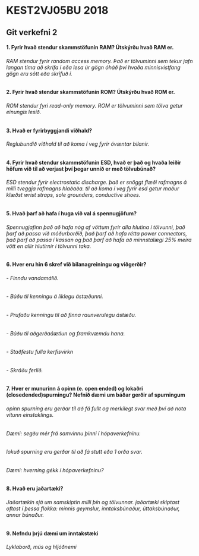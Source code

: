 # KEST2VJ05BU 2018
## Git verkefni 2

#### 1. Fyrir hvað stendur skammstöfunin RAM? Útskýrðu hvað RAM er. 
###### RAM stendur fyrir random access memory. Það er tölvuminni sem tekur jafn langan tíma að skrifa í eða lesa úr gögn óháð því hvaða minnisvistfang gögn eru sótt eða skrifuð í.
#### 2. Fyrir hvað stendur skammstöfunin ROM? Útskýrðu hvað ROM er.
###### ROM stendur fyri read-only memory. ROM er tölvuminni sem tölva getur einungis lesið.
#### 3. Hvað er fyrirbyggjandi viðhald?
###### Reglubundið viðhald til að koma í veg fyrir óvæntar bilanir.
#### 4. Fyrir hvað stendur skammstöfunin ESD, hvað er það og hvaða leiðir höfum við til að verjast því þegar unnið er með tölvubúnað?
###### ESD stendur fyrir electrostatic discharge. það er snöggt flæði rafmagns á milli tveggja rafmagns hlaðaða. til að koma í veg fyrir esd getur maður klæðst wrist straps, sole grounders, conductive shoes.
#### 5. Hvað þarf að hafa í huga við val á spennugjöfum?
###### Spennugjafinn það að hafa nóg af vöttum fyrir alla hlutina í tölvunni, það þarf að passa við móðurborðið, það þarf að hafa rétta power connectors, það þarf að passa í kassan og það þarf að hafa að minnstalægi 25% meira vött en allir hlutirnir í tölvunni taka.
#### 6. Hver eru hin 6 skref við bilanagreiningu og viðgerðir?
###### - Finndu vandamálið.
###### - Búðu til kenningu á líklegu ástæðunni.
###### - Prufaðu kenningu til að finna raunverulegu ástæðu.
###### - Búðu til aðgerðaáætlun og framkvæmdu hana.
###### - Staðfestu fulla kerfisvirkn
###### - Skráðu ferlið.
#### 7. Hver er munurinn á opinn (e. open ended) og lokaðri (closedended)spurningu? Nefnið dæmi um báðar gerðir af spurningum
###### opinn spurning eru gerðar til að fá fullt og merkilegt svar með því að nota vitunn einstaklings. 
###### Dæmi: segðu mér frá samvinnu þinni í hópaverkefninu. 
###### lokuð spurning eru gerðar til að fá stutt eða 1 orða svar. 
###### Dæmi: hverning gékk í hópaverkefninu?
#### 8. Hvað eru jaðartæki?
###### Jaðartækin sjá um samskiptin milli þín og tölvunnar. jaðartæki skiptast oftast í þessa flokka: minnis geymslur, inntaksbúnaður, úttaksbúnaður, annar búnaður.
#### 9. Nefndu þrjú dæmi um inntakstæki
###### Lyklaborð, mús og hljóðnemi
